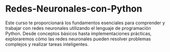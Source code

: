 # Redes-Neuronales-con-Python
Este curso te proporcionará los fundamentos esenciales para comprender y trabajar con redes neuronales utilizando el lenguaje de programación Python. Desde conceptos básicos hasta implementaciones prácticas, exploraremos cómo las redes neuronales pueden resolver problemas complejos y realizar tareas inteligentes. 
